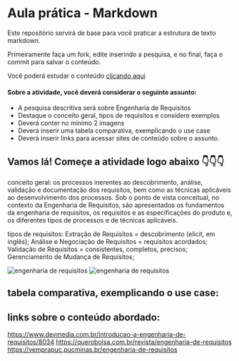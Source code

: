 # Aula prática - Markdown

Este repositório servirá de base para você praticar a estrutura de texto markdown. 

Primeiramente faça um fork, edite inserindo a pesquisa, e no final, faça o commit para salvar o conteúdo.

Você poderá estudar o conteúdo [clicando aqui](https://docs.pipz.com/central-de-ajuda/learning-center/guia-basico-de-markdown#open)

#### Sobre a atividade, você deverá considerar o seguinte assunto:

- A pesquisa descritiva será sobre Engenharia de Requisitos
- Destaque o conceito geral, tipos de requisitos e considere exemplos
- Deverá conter no mínimo 2 imagens
- Deverá inserir uma tabela comparativa, exemplicando o use case
- Deverá inserir links para acessar sites de conteúdo sobre o assunto.


## Vamos lá! Começe a atividade logo abaixo 👇👇👇
conceito geral:
os processos inerentes ao descobrimento, análise, validação e documentação dos requisitos, bem como as técnicas aplicáveis
ao desenvolvimento dos processos. Sob o ponto de vista conceitual, no contexto da Engenharia de Requisitos,
são apresentados os fundamentos da engenharia de requisitos, 
os requisitos e as especificações do produto e, os diferentes tipos de processos e de técnicas aplicáveis.

tipos de requisitos: Extração de Requisitos = descobrimento (elicit, em inglês);
Análise e Negociação de Requisitos = requisitos acordados;
Validação de Requisitos = consistentes, completos, precisos;
Gerenciamento de Mudança de Requisitos;

![engenharia de requisitos](https://www.devmedia.com.br/imagens/engsoft/artigo6/image05.jpg)
![engenharia de requisitos](https://i.ytimg.com/vi/QK_0GppsvZ4/maxresdefault.jpg)

## tabela comparativa, exemplicando o use case: 


## links sobre o conteúdo abordado:
https://www.devmedia.com.br/introducao-a-engenharia-de-requisitos/8034
https://querobolsa.com.br/revista/engenharia-de-requisitos
https://vemprapuc.pucminas.br/engenharia-de-requisitos
